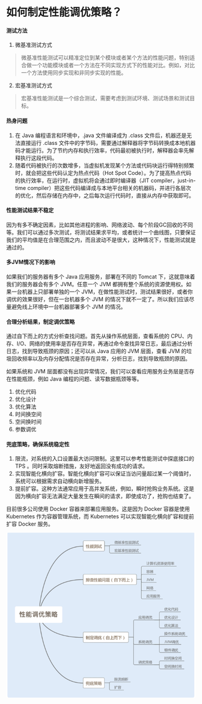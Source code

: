 # 如何制定性能调优策略？

#### 测试方法
1. 微基准测试方式
> 微基准性能测试可以精准定位到某个模块或者某个方法的性能问题，特别适合做一个功能模块或者一个方法在不同实现方式下的性能对比。例如，对比一个方法使用同步实现和非同步实现的性能。
2. 宏基准测试方式
> 宏基准性能测试是一个综合测试，需要考虑到测试环境、测试场景和测试目标。
#### 热身问题
1. 在  Java  编程语言和环境中，.java  文件编译成为  .class  文件后，机器还是无法直接运行  .class  文件中的字节码，需要通过解释器将字节码转换成本地机器码才能运行。为了节约内存和执行效率，代码最初被执行时，解释器会率先解释执行这段代码。
2. 随着代码被执行的次数增多，当虚拟机发现某个方法或代码块运行得特别频繁时，就会把这些代码认定为热点代码（Hot Spot Code）。为了提高热点代码的执行效率，在运行时，虚拟机将会通过即时编译器（JIT compiler，just-in-time compiler）把这些代码编译成与本地平台相关的机器码，并进行各层次的优化，然后存储在内存中，之后每次运行代码时，直接从内存中获取即可。
#### 性能测试结果不稳定
因为有多不确定因素，比如其他进程的影响、网络波动、每个阶段GC回收的不同等。我们可以通过多次测试，将测试结果求平均，或者统计一个曲线图，只要保证我们的平均值是在合理范围之内，而且波动不是很大，这种情况下，性能测试就是通过的。
#### 多JVM情况下的影响
如果我们的服务器有多个  Java  应用服务，部署在不同的 Tomcat  下，这就意味着我们的服务器会有多个  JVM。任意一个  JVM 都拥有整个系统的资源使用权。如果一台机器上只部署单独的一个  JVM，在做性能测试时，测试结果很好，或者你调优的效果很好，但在一台机器多个  JVM  的情况下就不一定了。所以我们应该尽量避免线上环境中一台机器部署多个  JVM  的情况。
#### 合理分析结果，制定调优策略
通过自下而上的方式分析查找问题。首先从操作系统层面，查看系统的  CPU、内存、I/O、网络的使用率是否存在异常，再通过命令查找异常日志，最后通过分析日志，找到导致瓶颈的原因；还可以从  Java  应用的  JVM  层面，查看  JVM  的垃圾回收频率以及内存分配情况是否存在异常，分析日志，找到导致瓶颈的原因。

如果系统和 JVM 层面都没有出现异常情况，我们可以查看应用服务业务层是否存在性能瓶颈，例如  Java  编程的问题、读写数据瓶颈等等。

1. 优化代码
2. 优化设计
3. 优化算法
4. 时间换空间
5. 空间换时间
6. 参数调优

#### 兜底策略，确保系统稳定性
1. 限流，对系统的入口设置最大访问限制。这里可以参考性能测试中探底接口的 TPS 。同时采取熔断措施，友好地返回没有成功的请求。
2. 实现智能化横向扩容。智能化横向扩容可以保证当访问量超过某一个阈值时，系统可以根据需求自动横向新增服务。
3. 提前扩容。这种方法通常应用于高并发系统，例如，瞬时抢购业务系统。这是因为横向扩容无法满足大量发生在瞬间的请求，即使成功了，抢购也结束了。

目前很多公司使用 Docker  容器来部署应用服务。这是因为 Docker  容器是使用 Kubernetes  作为容器管理系统，而 Kubernetes  可以实现智能化横向扩容和提前扩容 Docker  服务。

![性能优化策略](../img/2.png) 